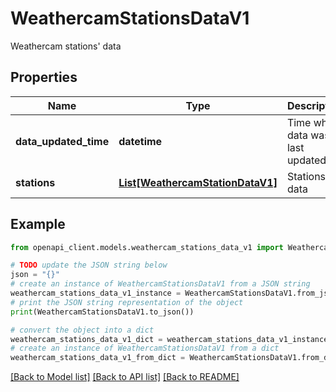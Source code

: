 # WeathercamStationsDataV1

Weathercam stations' data

## Properties

Name | Type | Description | Notes
------------ | ------------- | ------------- | -------------
**data_updated_time** | **datetime** | Time when data was last updated | 
**stations** | [**List[WeathercamStationDataV1]**](WeathercamStationDataV1.md) | Stations data | [optional] 

## Example

```python
from openapi_client.models.weathercam_stations_data_v1 import WeathercamStationsDataV1

# TODO update the JSON string below
json = "{}"
# create an instance of WeathercamStationsDataV1 from a JSON string
weathercam_stations_data_v1_instance = WeathercamStationsDataV1.from_json(json)
# print the JSON string representation of the object
print(WeathercamStationsDataV1.to_json())

# convert the object into a dict
weathercam_stations_data_v1_dict = weathercam_stations_data_v1_instance.to_dict()
# create an instance of WeathercamStationsDataV1 from a dict
weathercam_stations_data_v1_from_dict = WeathercamStationsDataV1.from_dict(weathercam_stations_data_v1_dict)
```
[[Back to Model list]](../README.md#documentation-for-models) [[Back to API list]](../README.md#documentation-for-api-endpoints) [[Back to README]](../README.md)


